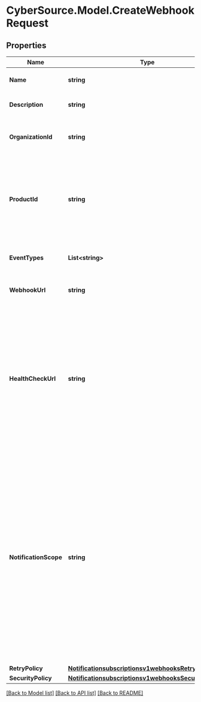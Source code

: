 # CyberSource.Model.CreateWebhookRequest
## Properties

Name | Type | Description | Notes
------------ | ------------- | ------------- | -------------
**Name** | **string** | Client friendly webhook name. | [optional] 
**Description** | **string** | Client friendly webhook description. | [optional] 
**OrganizationId** | **string** | Organization Identifier (OrgId) or Merchant Identifier (MID). | [optional] 
**ProductId** | **string** | To see the valid productId and eventTypes, call the \&quot;Create and Manage Webhooks - Retrieve a list of event types\&quot; endpoint. | [optional] 
**EventTypes** | **List&lt;string&gt;** | Array of the different events for a given product id. | [optional] 
**WebhookUrl** | **string** | The client&#39;s endpoint (URL) to receive webhooks. | [optional] 
**HealthCheckUrl** | **string** | The client&#39;s health check endpoint (URL). This should be as close as possible to the actual webhookUrl. If the user does not provide the health check URL, it is the user&#39;s responsibility to re-activate the webhook if it is deactivated by calling the test endpoint.  | [optional] 
**NotificationScope** | **string** | The webhook scope. 1. SELF The Webhook is used to deliver webhooks for only this Organization (or Merchant). 2. DESCENDANTS The Webhook is used to deliver webhooks for this Organization and its children. 3. CUSTOM The Webhook is used to deliver webhooks for the OrgIds (or MiDs) explicitly listed in scopeData field.  | [optional] 
**RetryPolicy** | [**Notificationsubscriptionsv1webhooksRetryPolicy**](Notificationsubscriptionsv1webhooksRetryPolicy.md) |  | [optional] 
**SecurityPolicy** | [**Notificationsubscriptionsv1webhooksSecurityPolicy1**](Notificationsubscriptionsv1webhooksSecurityPolicy1.md) |  | [optional] 

[[Back to Model list]](../README.md#documentation-for-models) [[Back to API list]](../README.md#documentation-for-api-endpoints) [[Back to README]](../README.md)

